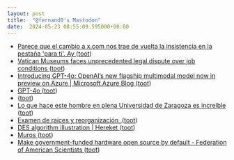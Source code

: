 ```yaml
---
layout: post
title:  "@fernand0's Mastodon"
date:  2024-05-23 08:55:09.595000+00:00
---
```

*  [Parece que el cambio a x.com nos trae de vuelta la insistencia en la pestaña &#39;para ti&#39;. Ay ](https://mastodon.social/@fernand0/112489562740349660) ([toot](https://mastodon.social/@fernand0/112489562740349660))
*  [Vatican Museums faces unprecedented legal dispute over job conditions ](https://www.theguardian.com/world/article/2024/may/13/vatican-museums-faces-unprecedented-legal-dispute-over-job-condition) ([toot](https://mastodon.social/@fernand0/112489537651031028))
*  [Introducing GPT-4o: OpenAI’s new flagship multimodal model now in preview on Azure \| Microsoft Azure Blog ](https://azure.microsoft.com/en-us/blog/introducing-gpt-4o-openais-new-flagship-multimodal-model-now-in-preview-on-azure) ([toot](https://mastodon.social/@fernand0/112489229157687891))
*  [GPT-4o ](https://blog.samaltman.com/gpt-4) ([toot](https://mastodon.social/@fernand0/112487719205120998))
*  [ ](https://mastodon.social/users/fernand0/statuses/112486085104905805/activity) ([toot](https://mastodon.social/users/fernand0/statuses/112486085104905805/activity))
*  [Lo que hace este hombre en plena Universidad de Zaragoza es increíble ](https://www.huffingtonpost.es/virales/lo-hombre-plena-universidad-zaragoza-increible.htm) ([toot](https://mastodon.social/@fernand0/112485998715337785))
*  [Examen de raíces y reorganización  ](https://avecesunafoto.wordpress.com/2024/05/22/examen-de-raices-y-reorganizacion) ([toot](https://mastodon.social/@fernand0/112485939956360191))
*  [DES algorithm illustration \| Hereket ](https://hereket.com/tiny/des-algorithm) ([toot](https://mastodon.social/@fernand0/112485741029960357))
*  [Muros ](https://www.flickr.com/photos/fernand0/53714404897) ([toot](https://mastodon.social/@fernand0/112485632208621301))
*  [Make government-funded hardware open source by default - Federation of American Scientists ](https://fas.org/publication/open-source-hardware) ([toot](https://mastodon.social/@fernand0/112485532197569051))

